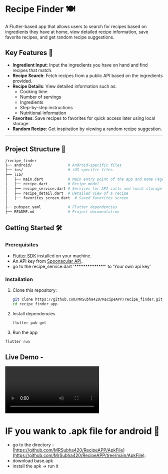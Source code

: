 # Recipe Finder 🍽️

A Flutter-based app that allows users to search for recipes based on ingredients they have at home, view detailed recipe information, save favorite recipes, and get random recipe suggestions.

## Key Features 🚀
- **Ingredient Input**: Input the ingredients you have on hand and find recipes that match.
- **Recipe Search**: Fetch recipes from a public API based on the ingredients provided.
- **Recipe Details**: View detailed information such as:
  - Cooking time
  - Number of servings
  - Ingredients
  - Step-by-step instructions
  - Nutritional information
- **Favorites**: Save recipes to favorites for quick access later using local storage.
- **Random Recipe**: Get inspiration by viewing a random recipe suggestion.

---

## Project Structure 📂

```bash
/recipe_finder
├── android/                # Android-specific files
├── ios/                    # iOS-specific files
├── lib/
│   ├── main.dart           # Main entry point of the app and Home Page
│   ├── recipe.dart         # Recipe model
│   ├── recipe_service.dart # Services for API calls and local storage
│   ├── recipe_detail.dart  # Detailed view of a recipe
│   ├── favorites_screen.dart  # Saved favorites screen
│   
├── pubspec.yaml            # Flutter dependencies
├── README.md               # Project documentation
```

## Getting Started 🛠️

### Prerequisites
- [Flutter SDK](https://flutter.dev/docs/get-started/install) installed on your machine.
- An API key from [Spoonacular API](https://spoonacular.com/food-api).
- go to the recipe_service.dart '**************' to 'Your own api key'

### Installation

1. Clone this repository:

   ```bash
   git clone https://github.com/MRSubha420/RecipeAPP/recipe_finder.git
   cd recipe_finder_app
   ```

2. Install dependencies
   ```bash
   flutter pub get
   ```

3. Run the app
  ```bash
  flutter run 
  ```

## Live Demo -
<video controls>
  <source src="./ApkFile/demo.mp4" type="video/mp4">
  Your browser does not support the video tag.
</video>



# IF you wank to .apk file for android 📂
  - go to the directory - [https://github.com/MRSubha420/RecipeAPP/ApkFile](https://github.com/MrSubha420/RecipeAPP/tree/main/ApkFile).
  - download base.apk 
  - install the apk -> run it
